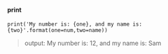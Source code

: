 #### print 
    print('My number is: {one}, and my name is: {two}'.format(one=num,two=name))
> output: My number is: 12, and my name is: Sam 


